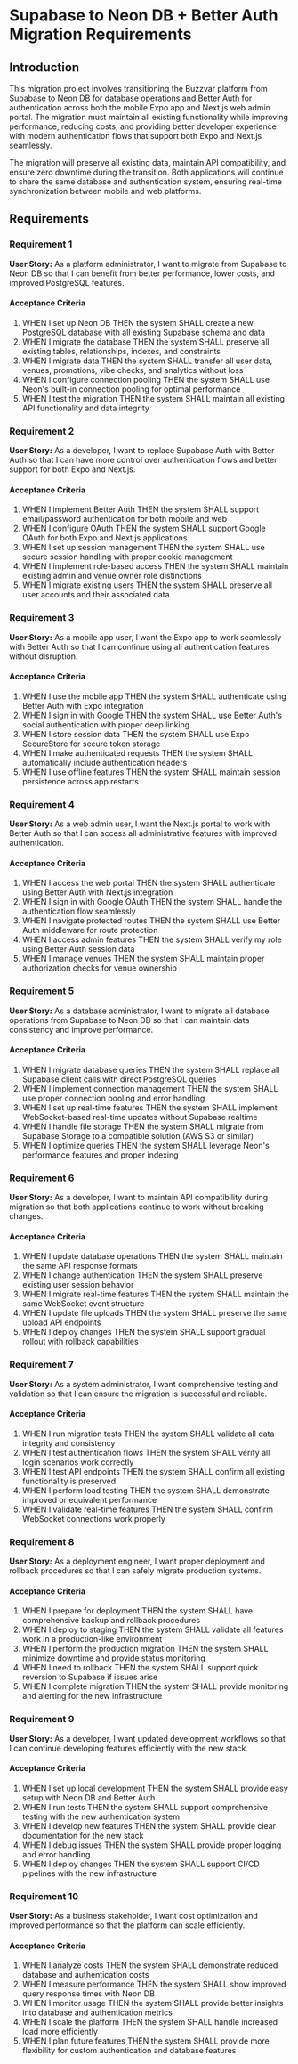 # Supabase to Neon DB + Better Auth Migration Requirements

## Introduction

This migration project involves transitioning the Buzzvar platform from Supabase to Neon DB for database operations and Better Auth for authentication across both the mobile Expo app and Next.js web admin portal. The migration must maintain all existing functionality while improving performance, reducing costs, and providing better developer experience with modern authentication flows that support both Expo and Next.js seamlessly.

The migration will preserve all existing data, maintain API compatibility, and ensure zero downtime during the transition. Both applications will continue to share the same database and authentication system, ensuring real-time synchronization between mobile and web platforms.

## Requirements

### Requirement 1

**User Story:** As a platform administrator, I want to migrate from Supabase to Neon DB so that I can benefit from better performance, lower costs, and improved PostgreSQL features.

#### Acceptance Criteria

1. WHEN I set up Neon DB THEN the system SHALL create a new PostgreSQL database with all existing Supabase schema and data
2. WHEN I migrate the database THEN the system SHALL preserve all existing tables, relationships, indexes, and constraints
3. WHEN I migrate data THEN the system SHALL transfer all user data, venues, promotions, vibe checks, and analytics without loss
4. WHEN I configure connection pooling THEN the system SHALL use Neon's built-in connection pooling for optimal performance
5. WHEN I test the migration THEN the system SHALL maintain all existing API functionality and data integrity

### Requirement 2

**User Story:** As a developer, I want to replace Supabase Auth with Better Auth so that I can have more control over authentication flows and better support for both Expo and Next.js.

#### Acceptance Criteria

1. WHEN I implement Better Auth THEN the system SHALL support email/password authentication for both mobile and web
2. WHEN I configure OAuth THEN the system SHALL support Google OAuth for both Expo and Next.js applications
3. WHEN I set up session management THEN the system SHALL use secure session handling with proper cookie management
4. WHEN I implement role-based access THEN the system SHALL maintain existing admin and venue owner role distinctions
5. WHEN I migrate existing users THEN the system SHALL preserve all user accounts and their associated data

### Requirement 3

**User Story:** As a mobile app user, I want the Expo app to work seamlessly with Better Auth so that I can continue using all authentication features without disruption.

#### Acceptance Criteria

1. WHEN I use the mobile app THEN the system SHALL authenticate using Better Auth with Expo integration
2. WHEN I sign in with Google THEN the system SHALL use Better Auth's social authentication with proper deep linking
3. WHEN I store session data THEN the system SHALL use Expo SecureStore for secure token storage
4. WHEN I make authenticated requests THEN the system SHALL automatically include authentication headers
5. WHEN I use offline features THEN the system SHALL maintain session persistence across app restarts

### Requirement 4

**User Story:** As a web admin user, I want the Next.js portal to work with Better Auth so that I can access all administrative features with improved authentication.

#### Acceptance Criteria

1. WHEN I access the web portal THEN the system SHALL authenticate using Better Auth with Next.js integration
2. WHEN I sign in with Google OAuth THEN the system SHALL handle the authentication flow seamlessly
3. WHEN I navigate protected routes THEN the system SHALL use Better Auth middleware for route protection
4. WHEN I access admin features THEN the system SHALL verify my role using Better Auth session data
5. WHEN I manage venues THEN the system SHALL maintain proper authorization checks for venue ownership

### Requirement 5

**User Story:** As a database administrator, I want to migrate all database operations from Supabase to Neon DB so that I can maintain data consistency and improve performance.

#### Acceptance Criteria

1. WHEN I migrate database queries THEN the system SHALL replace all Supabase client calls with direct PostgreSQL queries
2. WHEN I implement connection management THEN the system SHALL use proper connection pooling and error handling
3. WHEN I set up real-time features THEN the system SHALL implement WebSocket-based real-time updates without Supabase realtime
4. WHEN I handle file storage THEN the system SHALL migrate from Supabase Storage to a compatible solution (AWS S3 or similar)
5. WHEN I optimize queries THEN the system SHALL leverage Neon's performance features and proper indexing

### Requirement 6

**User Story:** As a developer, I want to maintain API compatibility during migration so that both applications continue to work without breaking changes.

#### Acceptance Criteria

1. WHEN I update database operations THEN the system SHALL maintain the same API response formats
2. WHEN I change authentication THEN the system SHALL preserve existing user session behavior
3. WHEN I migrate real-time features THEN the system SHALL maintain the same WebSocket event structure
4. WHEN I update file uploads THEN the system SHALL preserve the same upload API endpoints
5. WHEN I deploy changes THEN the system SHALL support gradual rollout with rollback capabilities

### Requirement 7

**User Story:** As a system administrator, I want comprehensive testing and validation so that I can ensure the migration is successful and reliable.

#### Acceptance Criteria

1. WHEN I run migration tests THEN the system SHALL validate all data integrity and consistency
2. WHEN I test authentication flows THEN the system SHALL verify all login scenarios work correctly
3. WHEN I test API endpoints THEN the system SHALL confirm all existing functionality is preserved
4. WHEN I perform load testing THEN the system SHALL demonstrate improved or equivalent performance
5. WHEN I validate real-time features THEN the system SHALL confirm WebSocket connections work properly

### Requirement 8

**User Story:** As a deployment engineer, I want proper deployment and rollback procedures so that I can safely migrate production systems.

#### Acceptance Criteria

1. WHEN I prepare for deployment THEN the system SHALL have comprehensive backup and rollback procedures
2. WHEN I deploy to staging THEN the system SHALL validate all features work in a production-like environment
3. WHEN I perform the production migration THEN the system SHALL minimize downtime and provide status monitoring
4. WHEN I need to rollback THEN the system SHALL support quick reversion to Supabase if issues arise
5. WHEN I complete migration THEN the system SHALL provide monitoring and alerting for the new infrastructure

### Requirement 9

**User Story:** As a developer, I want updated development workflows so that I can continue developing features efficiently with the new stack.

#### Acceptance Criteria

1. WHEN I set up local development THEN the system SHALL provide easy setup with Neon DB and Better Auth
2. WHEN I run tests THEN the system SHALL support comprehensive testing with the new authentication system
3. WHEN I develop new features THEN the system SHALL provide clear documentation for the new stack
4. WHEN I debug issues THEN the system SHALL provide proper logging and error handling
5. WHEN I deploy changes THEN the system SHALL support CI/CD pipelines with the new infrastructure

### Requirement 10

**User Story:** As a business stakeholder, I want cost optimization and improved performance so that the platform can scale efficiently.

#### Acceptance Criteria

1. WHEN I analyze costs THEN the system SHALL demonstrate reduced database and authentication costs
2. WHEN I measure performance THEN the system SHALL show improved query response times with Neon DB
3. WHEN I monitor usage THEN the system SHALL provide better insights into database and authentication metrics
4. WHEN I scale the platform THEN the system SHALL handle increased load more efficiently
5. WHEN I plan future features THEN the system SHALL provide more flexibility for custom authentication and database features